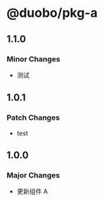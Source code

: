 # @duobo/pkg-a

## 1.1.0

### Minor Changes

- 测试

## 1.0.1

### Patch Changes

- test

## 1.0.0

### Major Changes

- 更新组件 A
